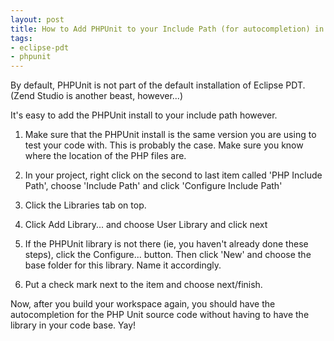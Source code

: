 ```yaml
---
layout: post
title: How to Add PHPUnit to your Include Path (for autocompletion) in Eclipse PDT
tags:
- eclipse-pdt
- phpunit
---
```

By default, PHPUnit is not part of the default installation of Eclipse PDT.  (Zend Studio is another beast, however...)

It's easy to add the PHPUnit install to your include path however. 

  1. Make sure that the PHPUnit install is the same version you are using to test your code with.  This is probably the case.  Make sure you know where the location of the PHP files are.

  2. In your project, right click on the second to last item called 'PHP Include Path', choose 'Include Path' and click 'Configure Include Path'

  3. Click the Libraries tab on top.

  4. Click Add Library... and choose User Library and click next

  5. If the PHPUnit library is not there (ie, you haven't already done these steps), click the Configure... button. Then click 'New' and choose the base folder for this library. Name it accordingly.

  6. Put a check mark next to the item and choose next/finish.

Now, after you build your workspace again, you should have the autocompletion for the PHP Unit source code without having to have the library in your code base.  Yay!
